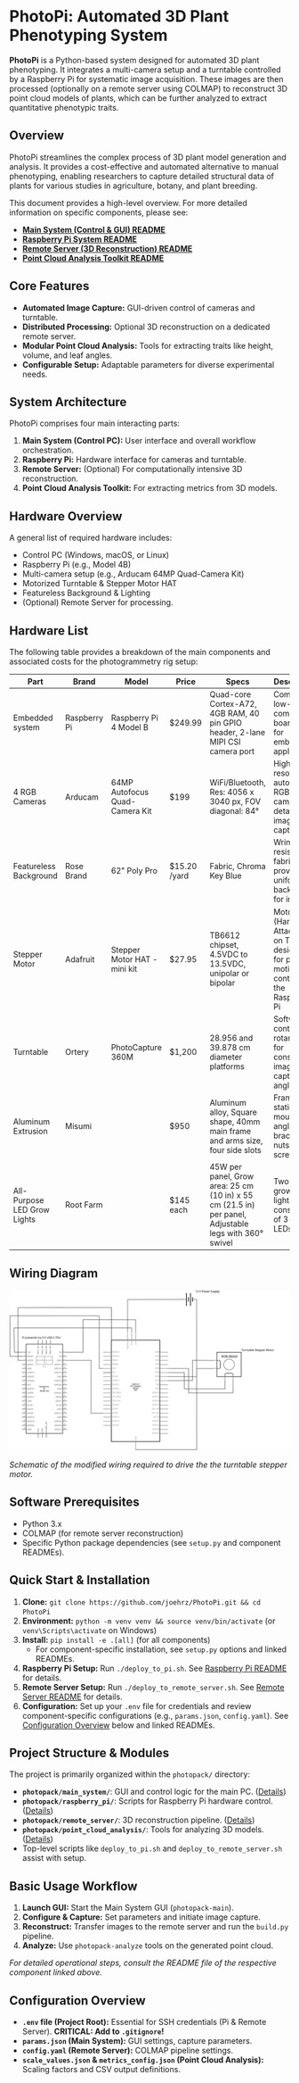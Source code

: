 # PhotoPi: Automated 3D Plant Phenotyping System

**PhotoPi** is a Python-based system designed for automated 3D plant phenotyping. It integrates a multi-camera setup and a turntable controlled by a Raspberry Pi for systematic image acquisition. These images are then processed (optionally on a remote server using COLMAP) to reconstruct 3D point cloud models of plants, which can be further analyzed to extract quantitative phenotypic traits.

## Overview

PhotoPi streamlines the complex process of 3D plant model generation and analysis. It provides a cost-effective and automated alternative to manual phenotyping, enabling researchers to capture detailed structural data of plants for various studies in agriculture, botany, and plant breeding.

This document provides a high-level overview. For more detailed information on specific components, please see:

* **[Main System (Control & GUI) README](photopack/main_system/README.md)**
* **[Raspberry Pi System README](photopack/raspberry_pi/README.md)**
* **[Remote Server (3D Reconstruction) README](photopack/remote_server/README.md)**
* **[Point Cloud Analysis Toolkit README](photopack/point_cloud_analysis/README.md)**

## Core Features

* **Automated Image Capture:** GUI-driven control of cameras and turntable.
* **Distributed Processing:** Optional 3D reconstruction on a dedicated remote server.
* **Modular Point Cloud Analysis:** Tools for extracting traits like height, volume, and leaf angles.
* **Configurable Setup:** Adaptable parameters for diverse experimental needs.

## System Architecture

PhotoPi comprises four main interacting parts:
1.  **Main System (Control PC):** User interface and overall workflow orchestration.
2.  **Raspberry Pi:** Hardware interface for cameras and turntable.
3.  **Remote Server:** (Optional) For computationally intensive 3D reconstruction.
4.  **Point Cloud Analysis Toolkit:** For extracting metrics from 3D models.

## Hardware Overview

A general list of required hardware includes:
* Control PC (Windows, macOS, or Linux)
* Raspberry Pi (e.g., Model 4B)
* Multi-camera setup (e.g., Arducam 64MP Quad-Camera Kit)
* Motorized Turntable & Stepper Motor HAT
* Featureless Background & Lighting
* (Optional) Remote Server for processing.


## Hardware List

The following table provides a breakdown of the main components and associated costs for the photogrammetry rig setup:

| **Part** | **Brand** | **Model** | **Price** | **Specs** | **Description** |
|----------|-----------|-----------|-----------|-----------|-----------------|
| Embedded system | Raspberry Pi | Raspberry Pi 4 Model B | $249.99 | Quad-core Cortex-A72, 4GB RAM, 40 pin GPIO header, 2-lane MIPI CSI camera port | Compact, low-cost computer board ideal for embedded applications |
| 4 RGB Cameras | Arducam | 64MP Autofocus Quad-Camera Kit | $199 | WiFi/Bluetooth, Res: 4056 x 3040 px, FOV diagonal: 84° | High-resolution, auto-focus RGB cameras for detailed image capture |
| Featureless Background | Rose Brand | 62" Poly Pro | $15.20 /yard | Fabric, Chroma Key Blue | Wrinkle-resistant fabric providing a uniform backdrop for imaging |
| Stepper Motor | Adafruit | Stepper Motor HAT - mini kit | $27.95 | TB6612 chipset, 4.5VDC to 13.5VDC, unipolar or bipolar | Motor HAT (Hardware Attached on Top) designed for precise motion control with the Raspberry Pi |
| Turntable | Ortery | PhotoCapture 360M | $1,200 | 28.956 and 39.878 cm diameter platforms | Software-controlled rotary table for consistent image capture angles |
| Aluminum Extrusion | Misumi | | $950 | Aluminum alloy, Square shape, 40mm main frame and arms size, four side slots | Frame with stationary mounts, angle brackets, nuts and screws |
| All-Purpose LED Grow Lights | Root Farm | | $145 each | 45W per panel, Grow area: 25 cm (10 in) x 55 cm (21.5 in) per panel, Adjustable legs with 360° swivel | Two growing light panels consisting of 3-band LEDs |

## Wiring Diagram

<p><img src="docs/images/pi_stepp_schem.svg" alt="Schematic of the modified wiring required to drive the the turntable stepper motor via the RPi and Adafruit DC & Stepper Motor HAT."></p>
<p><em>Schematic of the modified wiring required to drive the the turntable stepper motor.</em></p>

## Software Prerequisites

* Python 3.x
* COLMAP (for remote server reconstruction)
* Specific Python package dependencies (see `setup.py` and component READMEs).

## Quick Start & Installation

1.  **Clone:** `git clone https://github.com/joehrz/PhotoPi.git && cd PhotoPi`
2.  **Environment:** `python -m venv venv && source venv/bin/activate` (or `venv\Scripts\activate` on Windows)
3.  **Install:** `pip install -e .[all]` (for all components)
    * For component-specific installation, see `setup.py` options and linked READMEs.
4.  **Raspberry Pi Setup:** Run `./deploy_to_pi.sh`. See [Raspberry Pi README](photopack/raspberry_pi/README.md) for details.
5.  **Remote Server Setup:** Run `./deploy_to_remote_server.sh`. See [Remote Server README](photopack/remote_server/README.md) for details.
6.  **Configuration:** Set up your `.env` file for credentials and review component-specific configurations (e.g., `params.json`, `config.yaml`). See [Configuration Overview](#configuration-overview) below and linked READMEs.

## Project Structure & Modules

The project is primarily organized within the `photopack/` directory:
* **`photopack/main_system/`**: GUI and control logic for the main PC. ([Details](photopack/main_system/README.md))
* **`photopack/raspberry_pi/`**: Scripts for Raspberry Pi hardware control. ([Details](photopack/raspberry_pi/README.md))
* **`photopack/remote_server/`**: 3D reconstruction pipeline. ([Details](photopack/remote_server/README.md))
* **`photopack/point_cloud_analysis/`**: Tools for analyzing 3D models. ([Details](photopack/point_cloud_analysis/README.md))
* Top-level scripts like `deploy_to_pi.sh` and `deploy_to_remote_server.sh` assist with setup.

## Basic Usage Workflow

1.  **Launch GUI:** Start the Main System GUI (`photopack-main`).
2.  **Configure & Capture:** Set parameters and initiate image capture.
3.  **Reconstruct:** Transfer images to the remote server and run the `build.py` pipeline.
4.  **Analyze:** Use `photopack-analyze` tools on the generated point cloud.

*For detailed operational steps, consult the README file of the respective component linked above.*

## Configuration Overview

* **`.env` file (Project Root):** Essential for SSH credentials (Pi & Remote Server). **CRITICAL: Add to `.gitignore`!**
* **`params.json` (Main System):** GUI settings, capture parameters.
* **`config.yaml` (Remote Server):** COLMAP pipeline settings.
* **`scale_values.json` & `metrics_config.json` (Point Cloud Analysis):** Scaling factors and CSV output definitions.






